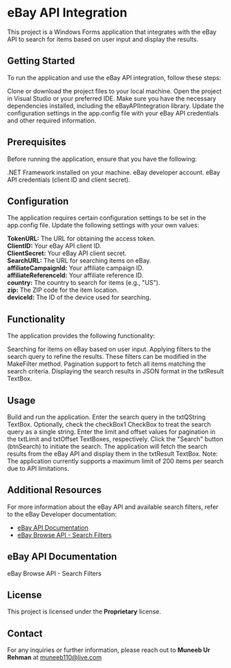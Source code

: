 # eBay API Integration
This project is a Windows Forms application that integrates with the eBay API to search for items based on user input and display the results.

## Getting Started
To run the application and use the eBay API integration, follow these steps:

Clone or download the project files to your local machine.
Open the project in Visual Studio or your preferred IDE.
Make sure you have the necessary dependencies installed, including the eBayAPIIntegration library.
Update the configuration settings in the app.config file with your eBay API credentials and other required information.
## Prerequisites
Before running the application, ensure that you have the following:

.NET Framework installed on your machine.
eBay developer account.
eBay API credentials (client ID and client secret).
## Configuration
The application requires certain configuration settings to be set in the app.config file. Update the following settings with your own values:

**TokenURL:** The URL for obtaining the access token.  
**ClientID:** Your eBay API client ID.  
**ClientSecret:** Your eBay API client secret.  
**SearchURL:** The URL for searching items on eBay.  
**affiliateCampaignId:** Your affiliate campaign ID.  
**affiliateReferenceId:** Your affiliate reference ID.  
**country:** The country to search for items (e.g., "US").  
**zip:** The ZIP code for the item location.  
**deviceId:** The ID of the device used for searching.  
## Functionality
The application provides the following functionality:

Searching for items on eBay based on user input.
Applying filters to the search query to refine the results. These filters can be modified in the MakeFilter method.
Pagination support to fetch all items matching the search criteria.
Displaying the search results in JSON format in the txtResult TextBox.
## Usage
Build and run the application.
Enter the search query in the txtQString TextBox.
Optionally, check the checkBox1 CheckBox to treat the search query as a single string.
Enter the limit and offset values for pagination in the txtLimit and txtOffset TextBoxes, respectively.
Click the "Search" button (btnSearch) to initiate the search.
The application will fetch the search results from the eBay API and display them in the txtResult TextBox.
Note: The application currently supports a maximum limit of 200 items per search due to API limitations.

## Additional Resources

For more information about the eBay API and available search filters, refer to the eBay Developer documentation:

- [eBay API Documentation](https://developer.ebay.com/api-docs/)
- [eBay Browse API - Search Filters](https://developer.ebay.com/api-docs/buy/static/ref-buy-browse-filters.html)


## eBay API Documentation
eBay Browse API - Search Filters

## License
This project is licensed under the **Proprietary** license.

## Contact
For any inquiries or further information, please reach out to **Muneeb Ur Rehman** at muneeb110@live.com
